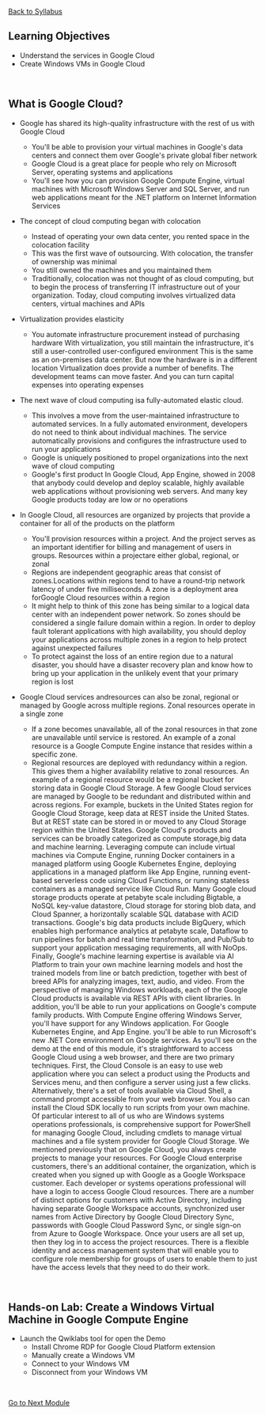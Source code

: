 [Back to Syllabus](/README.md#course-syllabus)

## Learning Objectives
- Understand the services in Google Cloud
- Create Windows VMs in Google Cloud
<br>

## What is Google Cloud?
- Google has shared its high-quality infrastructure with the rest of us with Google Cloud
    - You'll be able to provision your virtual machines in Google's data centers and connect them over Google's private global fiber network
    - Google Cloud is a great place for people who rely on Microsoft Server, operating systems and applications
    - You'll see how you can provision Google Compute Engine, virtual machines with Microsoft Windows Server and SQL Server, and run web applications meant for the .NET platform on Internet Information Services

- The concept of cloud computing began with colocation
    - Instead of operating your own data center, you rented space in the colocation facility
    - This was the first wave of outsourcing. With colocation, the transfer of ownership was minimal
    - You still owned the machines and you maintained them
    - Traditionally, colocation was not thought of as cloud computing, but to begin the process of transferring IT infrastructure out of your organization. Today, cloud computing involves virtualized data centers, virtual machines and APIs

- Virtualization provides elasticity
    - You automate infrastructure procurement instead of purchasing hardware
    With virtualization, you still maintain the infrastructure, it's still a user-controlled user-configured environment
    This is the same as an on-premises data center. But now the hardware is in a different location
    Virtualization does provide a number of benefits. The development teams can move faster. And you can turn capital expenses into operating expenses

- The next wave of cloud computing isa fully-automated elastic cloud.
    - This involves a move from the user-maintained infrastructure to automated services. In a fully automated environment, developers do not need to think about individual machines. The service automatically provisions and configures the infrastructure used to run your applications
    - Google is uniquely positioned to propel organizations into the next wave of cloud computing
    - Google's first product In Google Cloud, App Engine, showed in 2008 that anybody could develop and deploy scalable, highly available web applications without provisioning web servers. And many key Google products today are low or no operations

- In Google Cloud, all resources are organized by projects that provide a container for all of the products on the platform
    - You'll provision resources within a project. And the project serves as an important identifier for billing and management of users in groups. Resources within a projectare either global, regional, or zonal
    - Regions are independent geographic areas that consist of zones.Locations within regions tend to have a round-trip network latency of under five milliseconds. A zone is a deployment area forGoogle Cloud resources within a region
    - It might help to think of this zone has being similar to a logical data center with an independent power network. So zones should be considered a single failure domain within a region. In order to deploy fault tolerant applications with high availability, you should deploy your applications across multiple zones in a region to help protect against unexpected failures
    - To protect against the loss of an entire region due to a natural disaster, you should have a disaster recovery plan and know how to bring up your application in the unlikely event that your primary region is lost
    
- Google Cloud services andresources can also be zonal, regional or managed by Google across multiple regions. Zonal resources operate in a single zone
    - If a zone becomes unavailable, all of the zonal resources in that zone are unavailable until service is restored. An example of a zonal resource is a Google Compute Engine instance that resides within a specific zone.
    - Regional resources are deployed with redundancy within a region. This gives them a higher availability relative to zonal resources. An example of a regional resource would be a regional bucket for storing data in Google Cloud Storage. A few Google Cloud services are managed by Google to be redundant and distributed within and across regions. For example, buckets in the United States region for Google Cloud Storage, keep data at REST inside the United States. But at REST state can be stored in or moved to any Cloud Storage region within the United States. Google Cloud's products and services can be broadly categorized as compute storage,big data and machine learning. Leveraging compute can include virtual machines via Compute Engine, running Docker containers in a managed platform using Google Kubernetes Engine, deploying applications in a managed platform like App Engine, running event-based serverless code using Cloud Functions, or running stateless containers as a managed service like Cloud Run. Many Google cloud storage products operate at petabyte scale including Bigtable, a NoSQL key-value datastore, Cloud storage for storing blob data, and Cloud Spanner, a horizontally scalable SQL database with ACID transactions. Google's big data products include BigQuery, which enables high performance analytics at
petabyte scale, Dataflow to run pipelines for batch and real time transformation, and Pub/Sub to support your application
messaging requirements, all with NoOps. Finally, Google's machine learning expertise is available via AI Platform to train your own machine learning models and host the trained models from line or batch prediction, together with best
of breed APIs for analyzing images, text, audio, and video. From the perspective of managing Windows
workloads, each of the Google Cloud products is available via REST APIs with client libraries. In addition, you'll be able to run your
applications on Google's compute family products. With Compute Engine offering Windows Server, you'll have support for any Windows
application. For Google Kubernetes Engine, and App Engine. you'll be able to run Microsoft's new
.NET Core environment on Google services. As you'll see on the demo at the end
of this module, it's straightforward to access Google Cloud using a web browser, and there are two primary techniques. First, the Cloud Console is an easy to use web application where you can select a product using the Products and
Services menu, and then configure a server using just a few clicks. Alternatively, there's a set of tools
available via Cloud Shell, a command prompt accessible from your web browser. You also can install the Cloud SDK locally
to run scripts from your own machine. Of particular interest to all of us who are Windows systems operations professionals, is comprehensive support for PowerShell for managing Google Cloud, including cmdlets to manage virtual
machines and a file system provider for Google Cloud Storage. We mentioned previously that on
Google Cloud, you always create projects to manage your resources. For Google Cloud enterprise customers, there's an additional container,
the organization, which is created when you signed up with Google as a Google Workspace customer. Each developer or systems operations professional will have a login to access Google Cloud resources. There are a number of distinct options for
customers with Active Directory, including having separate Google Workspace accounts, synchronized user names from Active
Directory by Google Cloud Directory Sync, passwords with Google Cloud Password Sync, or single sign-on from Azure
to Google Workspace. Once your users are all set up, then they log in to access the project resources. There is a flexible identity and access
management system that will enable you to configure role membership for groups of users to enable them to just have the access levels that they
need to do their work.
<br>

## Hands-on Lab: Create a Windows Virtual Machine in Google Compute Engine
- Launch the Qwiklabs tool for open the Demo
    - Install Chrome RDP for Google Cloud Platform extension
    - Manually create a Windows VM
    - Connect to your Windows VM
    - Disconnect from your Windows VM
<br>

[Go to Next Module](./2_Windows_Workloads_on_Compute_Engine.md)
